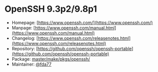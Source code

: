 # OpenSSH 9.3p2/9.8p1
 - Homepage: [https://www.openssh.com/](https://www.openssh.com/)
 - Manpage: [https://www.openssh.com/manual.html](https://www.openssh.com/manual.html)
 - Changelog: [https://www.openssh.com/releasenotes.html](https://www.openssh.com/releasenotes.html)
 - Repository: [https://github.com/openssh/openssh-portable](https://github.com/openssh/openssh-portable)
 - Package: [master/make/pkgs/openssh/](https://github.com/Freetz-NG/freetz-ng/tree/master/make/pkgs/openssh/)
 - Maintainer: [@fda77](https://github.com/fda77)

